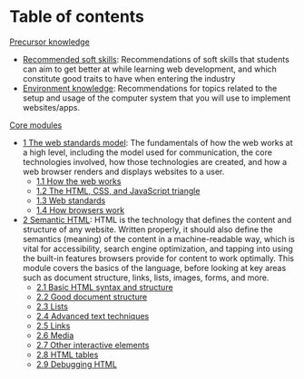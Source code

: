 # Table of contents

[Precursor knowledge](/curriculum/1-precursor)
- [Recommended soft skills](/curriculum/1-precursor/1-soft-skills.md): Recommendations of soft skills that students can aim to get better at while learning web development, and which constitute good traits to have when entering the industry
- [Environment knowledge](/curriculum/1-precursor/2-environment.md): Recommendations for topics related to the setup and usage of the computer system that you will use to implement websites/apps.

[Core modules](/curriculum/2-core)
- [1 The web standards model](/curriculum/2-core/1-0-the-web-standards-model.md): The fundamentals of how the web works at a high level, including the model used for communication, the core technologies involved, how those technologies are created, and how a web browser renders and displays websites to a user.
  - [1.1 How the web works](/curriculum/2-core/1-1-how-the-web-works.md)
  - [1.2 The HTML, CSS, and JavaScript triangle](/curriculum/2-core/1-2-the-html-css-and-javascript-triangle.md)
  - [1.3 Web standards](/curriculum/2-core/1-3-web-standards.md)
  - [1.4 How browsers work](/curriculum/2-core/1-4-how-browsers-work.md)
- [2 Semantic HTML](/curriculum/2-core/2-0-semantic-html.md): HTML is the technology that defines the content and structure of any website. Written properly, it should also define the semantics (meaning) of the content in a machine-readable way, which is vital for accessibility, search engine optimization, and tapping into using the built-in features browsers provide for content to work optimally. This module covers the basics of the language, before looking at key areas such as document structure, links, lists, images, forms, and more.
  - [2.1 Basic HTML syntax and structure](/curriculum/2-core/2-1-basic-html-syntax-and-structure.md)
  - [2.2 Good document structure](/curriculum/2-core/2-2-good-document-structure.md)
  - [2.3 Lists](/curriculum/2-core/2-3-lists.md)
  - [2.4 Advanced text techniques](/curriculum/2-core/2-4-advanced-text-techniques.md)
  - [2.5 Links](/curriculum/2-core/2-5-links.md)
  - [2.6 Media](/curriculum/2-core/2-6-media.md)
  - [2.7 Other interactive elements](/curriculum/2-core/2-7-other-interactive-elements.md)
  - [2.8 HTML tables](/curriculum/2-core/2-8-html-tables.md)
  - [2.9 Debugging HTML](/curriculum/2-core/2-9-debugging-html.md)